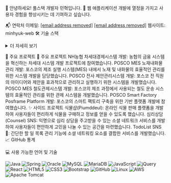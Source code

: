 👋 안녕하세요! 풀스택 개발자 민혁입니다. 🚀
웹 애플리케이션 개발에 열정을 가지고 사용자 경험을 향상시키는 데 기여하고 싶습니다.

📬 연락처
이메일:
<a href="mailto:minhyuk.tech@gmail.com">[email address removed]</a>
<a href="mailto:minhyukwang@naver.com">[email address removed]</a>
웹사이트: minhyuk-web
🛠️ 기술 스택
<details>
<summary>더 자세히 보기</summary>
<div>
<h3>언어</h3>
<ul>
<li>JavaScript</li>
<li>Java</li>
<li>Python</li>
</ul>
<h3>프레임워크</h3>
<ul>
<li>NextJs</li>
<li>Spring</li>
<li>Node.js</li>
<li>MSA (Microservices Architecture)</li>
<li>Django</li>
</ul>
<h3>도구</h3>
<ul>
<li>Git</li>
<li>Docker</li>
<li>Jenkins</li>
<li>VS Code</li>
<li>IntelliJ</li>
</ul>
<h3>데이터베이스</h3>
<ul>
<li>MySQL</li>
<li>PostgreSQL</li>
<li>MongoDB</li>
<li>Oracle</li>
</ul>
</div>
</details>

💼 주요 프로젝트
🏢 주요 프로젝트
NH농협 차세대경제시스템 개발: 농협의 금융 시스템을 혁신하는 차세대 시스템 개발 프로젝트에 참여했습니다.
POSCO MES 노재내화물 관리 개발: 포스코의 제조 실행 시스템(MES) 내에서 노재 및 내화물의 효율적인 관리를 위한 시스템 개발을 담당했습니다.
POSCO 전사 제안관리시스템 개발: 포스코 전 직원의 아이디어와 제안을 효과적으로 관리하고 실행하기 위한 시스템을 개발했습니다.
POSCO MES 철도관제시스템 개발: 포스코의 제조 과정에서 사용되는 철도 운송 시스템의 효율적인 관리를 위한 관제 시스템을 개발했습니다.
POSCO Smart Factory Posframe Platform 개발: 포스코의 스마트 팩토리 구축을 위한 기반 플랫폼 개발에 참여했습니다.
✨ 사이드 프로젝트
식물샵(Piumddeul): 온라인 식물 판매 플랫폼을 개발하여 사용자들이 편리하게 식물을 구매하고 정보를 얻을 수 있도록 했습니다.
심리상담(Counsel) SNS: 익명으로 심리 상담을 주고받을 수 있는 소셜 네트워크 서비스를 개발하여 사용자들이 편안하게 고민을 나눌 수 있는 공간을 마련했습니다.
TodoList SNS 🚀: 간단한 할 일 목록 관리 기능에 소셜 네트워킹 요소를 결합한 서비스를 개발했습니다.
📈 GitHub 통계




💻 사용 가능한 언어 및 기술
<p align="left">
<img src="https://img.shields.io/badge/JAVA-007396?style=for-the-badge&logo=java&logoColor=white" alt="Java"/>
<img src="https://img.shields.io/badge/Spring-6DB33F?style=for-the-badge&logo=Spring&logoColor=white" alt="Spring"/>
<img src="https://img.shields.io/badge/oracle-F80000?style=for-the-badge&logo=oracle&logoColor=white" alt="Oracle"/>
<img src="https://img.shields.io/badge/mysql-4479A1?style=for-the-badge&logo=mysql&logoColor=white" alt="MySQL"/>
<img src="https://img.shields.io/badge/mariaDB-003545?style=for-the-badge&logo=mariaDB&logoColor=white" alt="MariaDB"/>
<img src="https://img.shields.io/badge/javascript-F7DF1E?style=for-the-badge&logo=javascript&logoColor=black" alt="JavaScript"/>
<img src="https://img.shields.io/badge/jquery-0769AD?style=for-the-badge&logo=jquery&logoColor=white" alt="jQuery"/>
<img src="https://img.shields.io/badge/react-61DAFB?style=for-the-badge&logo=react&logoColor=black" alt="React"/>
<img src="https://img.shields.io/badge/html-E34F26?style=for-the-badge&logo=html5&logoColor=white" alt="HTML5"/>
<img src="https://img.shields.io/badge/css-1572B6?style=for-the-badge&logo=css3&logoColor=white" alt="CSS3"/>
<img src="https://img.shields.io/badge/bootstrap-7952B3?style=for-the-badge&logo=bootstrap&logoColor=white" alt="Bootstrap"/>
<img src="https://img.shields.io/badge/github-181717?style=for-the-badge&logo=github&logoColor=white" alt="GitHub"/>
<img src="https://img.shields.io/badge/linux-FCC624?style=for-the-badge&logo=linux&logoColor=black" alt="Linux"/>
<img src="https://img.shields.io/badge/aws-232F3E?style=for-the-badge&logo=aws&logoColor=white" alt="AWS"/>
<img src="https://img.shields.io/badge/apache%20tomcat-F8DC75?style=for-the-badge&logo=apachetomcat&logoColor=white" alt="Apache Tomcat"/>
</p>

